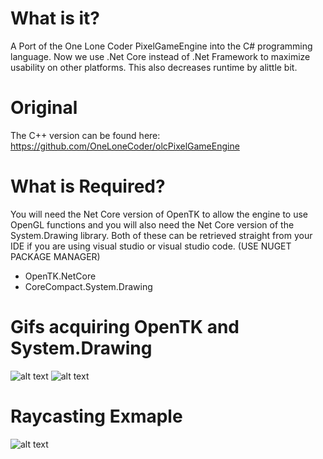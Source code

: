 # What is it?
A Port of the One Lone Coder PixelGameEngine into the C# programming language. Now we use 
.Net Core instead of .Net Framework to maximize usability on other platforms. This also
decreases runtime by alittle bit.

# Original
The C++ version can be found here: https://github.com/OneLoneCoder/olcPixelGameEngine

# What is Required?
You will need the Net Core version of OpenTK to allow the engine to use OpenGL functions and
you will also need the Net Core version of the System.Drawing library. Both of these can be retrieved straight
from your IDE if you are using visual studio or visual studio code. (USE NUGET PACKAGE MANAGER)

- OpenTK.NetCore
- CoreCompact.System.Drawing

# Gifs acquiring OpenTK and System.Drawing
![alt text](https://i.imgur.com/RtYa9AR.gif)
![alt text](https://i.imgur.com/rRDdgQi.gif)

# Raycasting Exmaple
![alt text](https://i.imgur.com/OPpvQep.gif)
